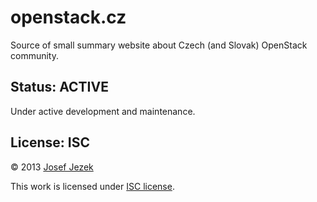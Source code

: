 # openstack.cz

Source of small summary website about Czech (and Slovak) OpenStack community.

## Status: ACTIVE

Under active development and maintenance.

## License: ISC

© 2013 [Josef Jezek](http://about.me/josefjezek)

This work is licensed under [ISC license](https://github.com/josefjezek/openstack.cz/blob/master/LICENSE).

